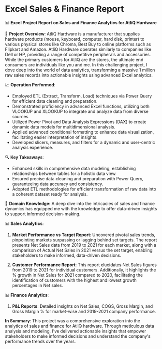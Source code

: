 # Excel Sales & Finance Report

📊 **Excel Project Report on Sales and Finance Analytics for AtliQ Hardware**

🔹 **Project Overview**:
AtliQ Hardware is a manufacturer that supplies hardware products (mouse, keyboard, computer, hard disk, printer) to various physical stores like Chroma, Best Buy to online platforms such as Flipkart and Amazon. AtliQ Hardware operates similarly to companies like Dell or HP, providing a range of competitive peripherals and accessories. While the primary customers for AtliQ are the stores, the ultimate end consumers are individuals like you and me. In this challenging project, I dove deep into the world of data analytics, transforming a massive 1 million raw sales records into actionable insights using advanced Excel analytics.


📈 **Operation Performed**:
- Employed ETL (Extract, Transform, Load) techniques via Power Query for efficient data cleaning and preparation.
- Demonstrated proficiency in advanced Excel functions, utilizing both VLOOKUP and XLOOKUP to integrate and analyze data from diverse sources.
- Utilized Power Pivot and Data Analysis Expressions (DAX) to create dynamic data models for multidimensional analysis.
- Applied advanced conditional formatting to enhance data visualization, facilitating easier interpretation of insights.
- Developed slicers, measures, and filters for a dynamic and user-centric analysis experience.


🔍 **Key Takeaways**:
- Enhanced skills in comprehensive data modeling, establishing relationships between tables for a holistic data view.
- Ensured precise data cleaning and preparation with Power Query, guaranteeing data accuracy and consistency.
- Adopted ETL methodologies for efficient transformation of raw data into a coherent dataset ready for analysis.


🔸 **Domain Knowledge**:
A deep dive into the intricacies of sales and finance dynamics has equipped me with the knowledge to offer data-driven insights to support informed decision-making.


📊 **Sales Analytics**:
1. **Market Performance vs Target Report**: Uncovered pivotal sales trends, pinpointing markets surpassing or lagging behind set targets. The report presents Net Sales data from 2019 to 2021 for each market, along with a comparison of Actual Net Sales in 2021 versus the set target, enabling stakeholders to make informed, data-driven decisions.

2. **Customer Performance Report**: This report elucidates Net Sales figures from 2019 to 2021 for individual customers. Additionally, it highlights the % growth in Net Sales for 2021 compared to 2020, facilitating the identification of customers with the highest and lowest growth percentages in Net sales.


📊 **Finance Analytics**:
1. **P&L Reports**: Detailed insights on Net Sales, COGS, Gross Margin, and Gross Margin % for market-wise and 2019-2021 company performance.


**In Summary**:
This project was a comprehensive exploration into the analytics of sales and finance for AtliQ hardware. Through meticulous data analysis and modeling, I've delivered actionable insights that empower stakeholders to make informed decisions and understand the company's performance trends over the years.
